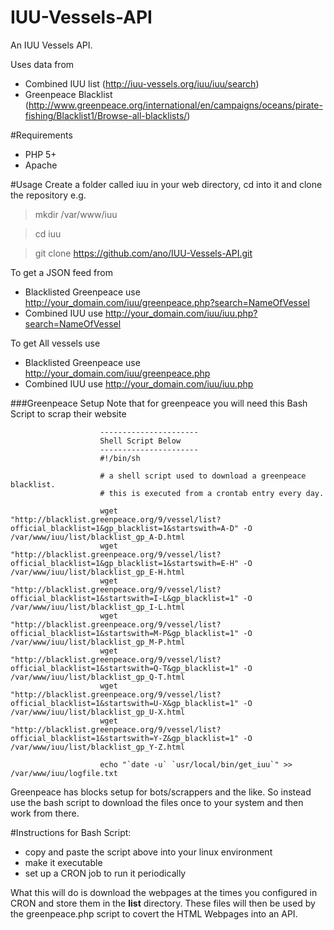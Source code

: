 # IUU-Vessels-API
An IUU Vessels API.

Uses data from 
- Combined IUU list (http://iuu-vessels.org/iuu/iuu/search) 
- Greenpeace Blacklist (http://www.greenpeace.org/international/en/campaigns/oceans/pirate-fishing/Blacklist1/Browse-all-blacklists/)

#Requirements
- PHP 5+
- Apache

#Usage
Create a folder called iuu in your web directory, cd into it and clone the repository e.g.

> mkdir /var/www/iuu

> cd iuu

> git clone https://github.com/ano/IUU-Vessels-API.git

To get a JSON feed from 

- Blacklisted Greenpeace use http://your_domain.com/iuu/greenpeace.php?search=NameOfVessel
- Combined IUU use http://your_domain.com/iuu/iuu.php?search=NameOfVessel

To get All vessels use
- Blacklisted Greenpeace use http://your_domain.com/iuu/greenpeace.php
- Combined IUU use http://your_domain.com/iuu/iuu.php

###Greenpeace Setup
Note that for greenpeace you will need this Bash Script to scrap their website

```
                    ----------------------
                    Shell Script Below
                    ----------------------
                    #!/bin/sh

                    # a shell script used to download a greenpeace blacklist.
                    # this is executed from a crontab entry every day.

                    wget "http://blacklist.greenpeace.org/9/vessel/list?official_blacklist=1&gp_blacklist=1&startswith=A-D" -O /var/www/iuu/list/blacklist_gp_A-D.html 
                    wget "http://blacklist.greenpeace.org/9/vessel/list?official_blacklist=1&gp_blacklist=1&startswith=E-H" -O /var/www/iuu/list/blacklist_gp_E-H.html 
                    wget "http://blacklist.greenpeace.org/9/vessel/list?official_blacklist=1&startswith=I-L&gp_blacklist=1" -O /var/www/iuu/list/blacklist_gp_I-L.html 
                    wget "http://blacklist.greenpeace.org/9/vessel/list?official_blacklist=1&startswith=M-P&gp_blacklist=1" -O /var/www/iuu/list/blacklist_gp_M-P.html 
                    wget "http://blacklist.greenpeace.org/9/vessel/list?official_blacklist=1&startswith=Q-T&gp_blacklist=1" -O /var/www/iuu/list/blacklist_gp_Q-T.html 
                    wget "http://blacklist.greenpeace.org/9/vessel/list?official_blacklist=1&startswith=U-X&gp_blacklist=1" -O /var/www/iuu/list/blacklist_gp_U-X.html 
                    wget "http://blacklist.greenpeace.org/9/vessel/list?official_blacklist=1&startswith=Y-Z&gp_blacklist=1" -O /var/www/iuu/list/blacklist_gp_Y-Z.html 

                    echo "`date -u` `usr/local/bin/get_iuu`" >> /var/www/iuu/logfile.txt
```
Greenpeace has blocks setup for bots/scrappers and the like. So instead use the bash script to download the files once to your system and then work from there.

#Instructions for Bash Script:

- copy and paste the script above into your linux environment 
- make it executable 
- set up a CRON job to run it periodically 

What this will do is download the webpages at the times you configured in CRON and store them in the **list** directory. These files will then be used by the greenpeace.php script to covert the HTML Webpages into an API.
